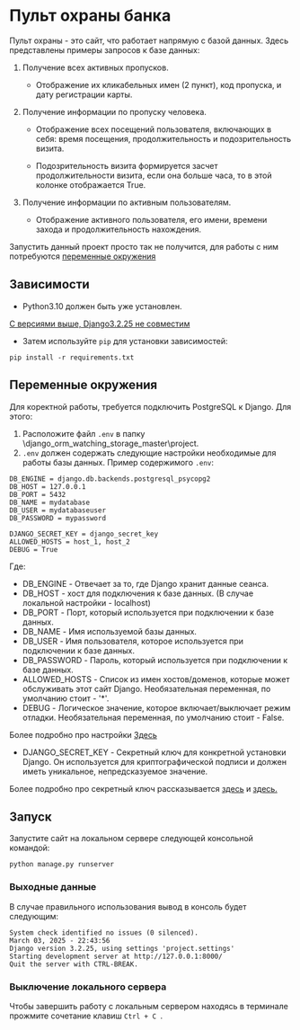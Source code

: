 # Пульт охраны банка

Пульт охраны - это сайт, что работает напрямую с базой данных. Здесь представлены примеры запросов к базе данных: 

1. Получение всех активных пропусков.

   - Отображение их кликабельных имен (2 пункт), код пропуска, и дату регистрации карты.
   
2. Получение информации по пропуску человека.

   - Отображение всех посещений пользователя, включающих в себя: время посещения, продолжительность и подозрительность визита.

   - Подозрительность визита формируется засчет продолжительности визита, если она больше часа, то в этой колонке отображается Truе.
   
3. Получение информации по активным пользователям.

   - Отображение активного пользователя, его имени, времени захода и продолжительность нахождения.

Запустить данный проект просто так не получится, для работы с ним потребуются [переменные окружения](https://github.com/Ou7ro/django_orm_watching_storage_master#Переменныеокружения)

## Зависимости

- Python3.10 должен быть уже установлен. 

[С версиями выше, Django3.2.25 не совместим](https://docs.djangoproject.com/en/4.0/faq/install/#what-python-version-can-i-use-with-django)

- Затем используйте `pip` для установки зависимостей:

```
pip install -r requirements.txt
```

## Переменные окружения

Для коректной работы, требуется подключить PostgreSQL к Django. Для этого:

1. Расположите файл `.env` в папку \django_orm_watching_storage_master\project.
2. `.env` должен содержать следующие настройки необходимые для работы базы данных.
Пример содержимого `.env`:
```
DB_ENGINE = django.db.backends.postgresql_psycopg2 
DB_HOST = 127.0.0.1
DB_PORT = 5432
DB_NAME = mydatabase
DB_USER = mydatabaseuser
DB_PASSWORD = mypassword

DJANGO_SECRET_KEY = django_secret_key
ALLOWED_HOSTS = host_1, host_2
DEBUG = True
```
Где:

- DB_ENGINE - Отвечает за то, где Django хранит данные сеанса.
- DB_HOST - хост для подключения к базе данных. (В случае локальной настройки - localhost)
- DB_PORT - Порт, который используется при подключении к базе данных.
- DB_NAME - Имя используемой базы данных. 
- DB_USER - Имя пользователя, которое используется при подключении к базе данных.
- DB_PASSWORD - Пароль, который используется при подключении к базе данных.
- ALLOWED_HOSTS - Список из имен хостов/доменов, которые может обслуживать этот сайт Django. Необязательная переменная, по умолчанию стоит - '*'.
- DEBUG - Логическое значение, которое включает/выключает режим отладки. Необязательная переменная, по умолчанию стоит - False.

Более подробно про настройки [Здесь](https://docs.djangoproject.com/en/5.1/ref/settings/#std-setting-HOST)

- DJANGO_SECRET_KEY - Секретный ключ для конкретной установки Django. Он используется для криптографической подписи и должен иметь уникальное, непредсказуемое значение.

Более подробно про секретный ключ рассказывается [здесь](https://blog.ovalerio.net/archives/995) и [здесь.](https://docs.djangoproject.com/en/dev/topics/signing/)

## Запуск

Запустите сайт на локальном сервере следующей консольной командой:
```
python manage.py runserver
```

### Выходные данные

В случае правильного использования вывод в консоль будет следующим:
```
System check identified no issues (0 silenced).
March 03, 2025 - 22:43:56
Django version 3.2.25, using settings 'project.settings'
Starting development server at http://127.0.0.1:8000/
Quit the server with CTRL-BREAK.
```

### Выключение локального сервера

Чтобы завершить работу с локальным сервером находясь в терминале прожмите сочетание клавиш ```Ctrl + C ```.
